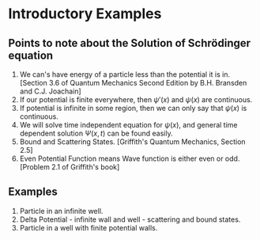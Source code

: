 # Introductory Examples
## Points to note about the Solution of Schrödinger equation
1. We can's have energy of a particle less than the potential it is in. [Section 3.6 of Quantum Mechanics Second Edition by B.H. Bransden and C.J. Joachain]
2. If our potential is finite everywhere, then $\psi'(x)$ and $\psi(x)$ are continuous.
3. If potential is infinite in some region, then we can only say that $\psi(x)$ is continuous.
4. We will solve time independent equation for $\psi(x)$, and general time dependent solution $\Psi(x,t)$ can be found easily.
5. Bound and Scattering States. [Griffith's Quantum Mechanics, Section 2.5]
6. Even Potential Function means Wave function is either even or odd. [Problem 2.1 of Griffith's book]

## Examples
1. Particle in an infinite well.
2. Delta Potential - infinite wall and well - scattering and bound states.
3. Particle in a well with finite potential walls.
